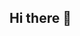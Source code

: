 ## Hi there 👋

<!--
**FreezeFlameinc2024/FreezeFlameinc2024** is a ✨ _special_ ✨ repository because its `README.md` (this file) appears on your GitHub profile.

Here are some ideas to get you started:

- 🔭 I’m currently working on ...Earning Credentials in I.T. and various Tech fields. A New Tech Portfolio & Preparing for a new internship, coming soon
- 🌱 I’m currently learning ... Web Development projects, mostly in VSCode at the moment, along with some new WordPress stuff. 
- 👯 I’m looking to collaborate on ... New ideas & Projects. A couple of friends thought it might be interesting to build a UX Project from research to Development.
- 🤔 I’m looking for help with ... Working with Remote Repositories and the Push/Pull sequence that it requires. The Email authentication did not work for me recently
- 💬 Ask me about ... Where I come from and my life story, if you're interested.
- 📫 How to reach me: ... usually email works the best
- 😄 Pronouns: ... (Niin/Wiin)
- ⚡ Fun fact: ... 95% of fun facts are usually made up on the spot
-->
